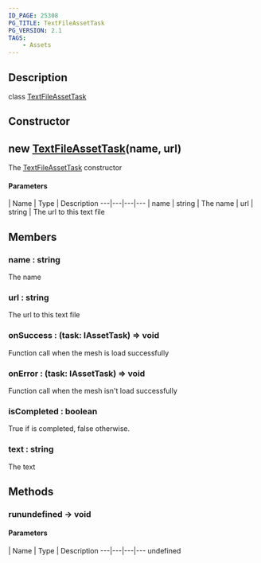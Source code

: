 ```yaml
---
ID_PAGE: 25308
PG_TITLE: TextFileAssetTask
PG_VERSION: 2.1
TAGS:
    - Assets
---
```

## Description

class [TextFileAssetTask](/classes/2.4/TextFileAssetTask)



## Constructor

## new [TextFileAssetTask](/classes/2.4/TextFileAssetTask)(name, url)

The [TextFileAssetTask](/classes/2.4/TextFileAssetTask) constructor

#### Parameters
 | Name | Type | Description
---|---|---|---
 | name | string |    The name
 | url | string |    The url to this text file
## Members

### name : string

The name

### url : string

The url to this text file

### onSuccess : (task: IAssetTask) =&gt; void

Function call when the mesh is load successfully

### onError : (task: IAssetTask) =&gt; void

Function call when the mesh isn't load successfully

### isCompleted : boolean

True if is completed, false otherwise.

### text : string

The text

## Methods

### runundefined &rarr; void



#### Parameters
 | Name | Type | Description
---|---|---|---
undefined

